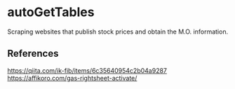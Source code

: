 # autoGetTables
Scraping websites that publish stock prices and obtain the M.O. information.



## References
https://qiita.com/ik-fib/items/6c35640954c2b04a9287<br>
https://affikoro.com/gas-rightsheet-activate/<br>
